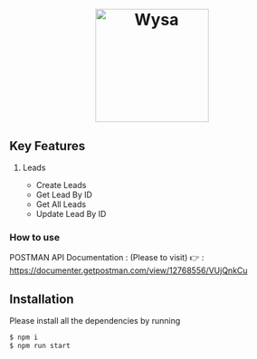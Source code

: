 <h1 align="center">
  <br>  
   <img src="https://custom-images.strikinglycdn.com/res/hrscywv4p/image/upload/c_limit,fl_lossy,h_300,w_300,f_auto,q_auto/250253/zdclkvjwuyzwklleian3.png" alt="Wysa" width="200">
  <br>
</h1>

## Key Features

1. Leads

   - Create Leads
   - Get Lead By ID
   - Get All Leads
   - Update Lead By ID

### How to use

POSTMAN API Documentation : (Please to visit) 👉 : https://documenter.getpostman.com/view/12768556/VUjQnkCu

## Installation

Please install all the dependencies by running

```bash
$ npm i
$ npm run start
```
